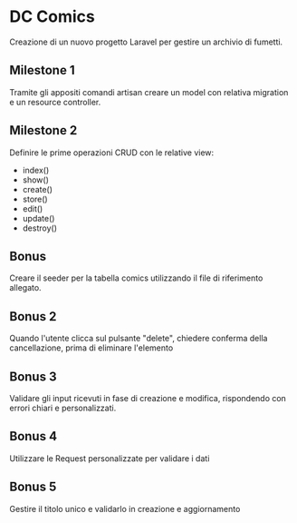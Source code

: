 # DC Comics

Creazione di un nuovo progetto Laravel per gestire un archivio di fumetti.

## Milestone 1

Tramite gli appositi comandi artisan creare un model con relativa migration e un resource controller.

## Milestone 2

Definire le prime operazioni CRUD con le relative view:

-   index()
-   show()
-   create()
-   store()
-   edit()
-   update()
-   destroy()

## Bonus

Creare il seeder per la tabella comics utilizzando il file di riferimento allegato.

## Bonus 2

Quando l'utente clicca sul pulsante "delete", chiedere conferma della cancellazione, prima di eliminare l'elemento

## Bonus 3

Validare gli input ricevuti in fase di creazione e modifica, rispondendo con errori chiari e personalizzati.

## Bonus 4

Utilizzare le Request personalizzate per validare i dati

## Bonus 5

Gestire il titolo unico e validarlo in creazione e aggiornamento
